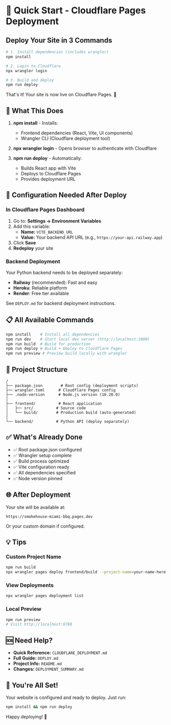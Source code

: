 # 🚀 Quick Start - Cloudflare Pages Deployment

## Deploy Your Site in 3 Commands

```bash
# 1. Install dependencies (includes wrangler)
npm install

# 2. Login to Cloudflare
npx wrangler login

# 3. Build and deploy
npm run deploy
```

That's it! Your site is now live on Cloudflare Pages. 🎉

## 📝 What This Does

1. **npm install** - Installs:
   - Frontend dependencies (React, Vite, UI components)
   - Wrangler CLI (Cloudflare deployment tool)

2. **npx wrangler login** - Opens browser to authenticate with Cloudflare

3. **npm run deploy** - Automatically:
   - Builds React app with Vite
   - Deploys to Cloudflare Pages
   - Provides deployment URL

## 🔧 Configuration Needed After Deploy

### In Cloudflare Pages Dashboard

1. Go to: **Settings → Environment Variables**
2. Add this variable:
   - **Name:** `VITE_BACKEND_URL`
   - **Value:** Your backend API URL (e.g., `https://your-api.railway.app`)
3. Click **Save**
4. **Redeploy** your site

### Backend Deployment

Your Python backend needs to be deployed separately:
- **Railway** (recommended): Fast and easy
- **Heroku**: Reliable platform
- **Render**: Free tier available

See `DEPLOY.md` for backend deployment instructions.

## 📋 All Available Commands

```bash
npm install    # Install all dependencies
npm run dev    # Start local dev server (http://localhost:3000)
npm run build  # Build for production
npm run deploy # Build + Deploy to Cloudflare Pages
npm run preview # Preview build locally with wrangler
```

## 🎯 Project Structure

```
/
├── package.json        # Root config (deployment scripts)
├── wrangler.toml      # Cloudflare Pages config
├── .node-version      # Node.js version (18.20.0)
│
├── frontend/          # React application
│   ├── src/          # Source code
│   └── build/        # Production build (auto-generated)
│
└── backend/          # Python API (deploy separately)
```

## ✅ What's Already Done

- ✅ Root package.json configured
- ✅ Wrangler setup complete
- ✅ Build process optimized
- ✅ Vite configuration ready
- ✅ All dependencies specified
- ✅ Node version pinned

## 🌐 After Deployment

Your site will be available at:
```
https://smokehouse-miami-bbq.pages.dev
```

Or your custom domain if configured.

## 💡 Tips

### Custom Project Name
```bash
npm run build
npx wrangler pages deploy frontend/build --project-name=your-name-here
```

### View Deployments
```bash
npx wrangler pages deployment list
```

### Local Preview
```bash
npm run preview
# Visit http://localhost:8788
```

## 🆘 Need Help?

- **Quick Reference:** `CLOUDFLARE_DEPLOYMENT.md`
- **Full Guide:** `DEPLOY.md`
- **Project Info:** `README.md`
- **Changes:** `DEPLOYMENT_SUMMARY.md`

## 🎉 You're All Set!

Your website is configured and ready to deploy. Just run:

```bash
npm install && npm run deploy
```

Happy deploying! 🚀
